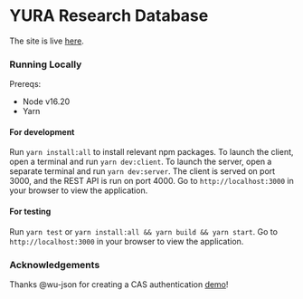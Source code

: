 # YURA Research Database

The site is live [here](https://rdb.onrender.com). 

### Running Locally

Prereqs:
- Node v16.20 
- Yarn 

#### For development

Run `yarn install:all` to install relevant npm packages. To launch the client, open a terminal and run `yarn dev:client`. To launch the server, open a separate terminal and run `yarn dev:server`. The client is served on port 3000, and the REST API is run on port 4000. Go to `http://localhost:3000` in your browser to view the application.

#### For testing

Run `yarn test` or `yarn install:all && yarn build && yarn start`. Go to `http://localhost:3000` in your browser to view the application.

### Acknowledgements

Thanks @wu-json for creating a CAS authentication [demo](https://github.com/yale-swe/cas-auth-example-express/tree/main)!